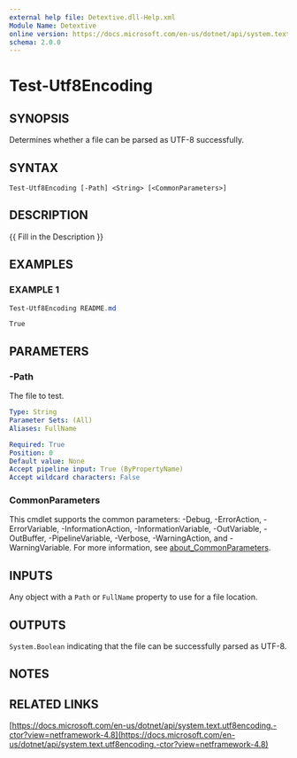 ```yaml
---
external help file: Detextive.dll-Help.xml
Module Name: Detextive
online version: https://docs.microsoft.com/en-us/dotnet/api/system.text.utf8encoding.-ctor?view=netframework-4.8
schema: 2.0.0
---
```


# Test-Utf8Encoding

## SYNOPSIS
Determines whether a file can be parsed as UTF-8 successfully.

## SYNTAX

```
Test-Utf8Encoding [-Path] <String> [<CommonParameters>]
```

## DESCRIPTION
{{ Fill in the Description }}

## EXAMPLES

### EXAMPLE 1
```ps1
Test-Utf8Encoding README.md
```

```
True
```

## PARAMETERS

### -Path
The file to test.

```yaml
Type: String
Parameter Sets: (All)
Aliases: FullName

Required: True
Position: 0
Default value: None
Accept pipeline input: True (ByPropertyName)
Accept wildcard characters: False
```

### CommonParameters
This cmdlet supports the common parameters: -Debug, -ErrorAction, -ErrorVariable, -InformationAction, -InformationVariable, -OutVariable, -OutBuffer, -PipelineVariable, -Verbose, -WarningAction, and -WarningVariable. For more information, see [about_CommonParameters](http://go.microsoft.com/fwlink/?LinkID=113216).

## INPUTS

Any object with a `Path` or `FullName` property to use for a file location.

## OUTPUTS

`System.Boolean` indicating that the file can be successfully parsed as UTF-8.

## NOTES

## RELATED LINKS

[https://docs.microsoft.com/en-us/dotnet/api/system.text.utf8encoding.-ctor?view=netframework-4.8](https://docs.microsoft.com/en-us/dotnet/api/system.text.utf8encoding.-ctor?view=netframework-4.8)

